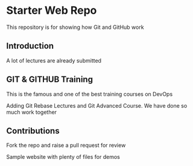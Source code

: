 # Starter Web Repo

This repository is for showing how Git and GitHub work

## Introduction
A lot of lectures are already submitted

## GIT & GITHUB Training
This is the famous and one of the best training courses on DevOps

Adding Git Rebase Lectures and Git Advanced Course. We have done so much work together

## Contributions
Fork the repo and raise a pull request for review

Sample website with plenty of files for demos